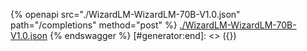 [#generator:start]: <> ({ "template": "openapi" })
{% openapi src="./WizardLM-WizardLM-70B-V1.0.json" path="/completions" method="post" %}
[./WizardLM-WizardLM-70B-V1.0.json](./WizardLM-WizardLM-70B-V1.0.json)
{% endswagger %}
[#generator:end]: <> ({})